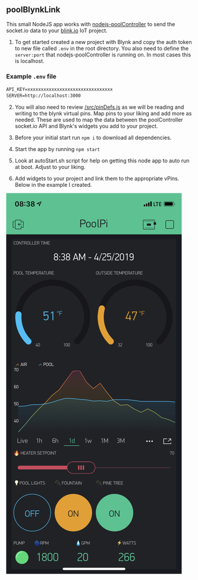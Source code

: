 ## poolBlynkLink

This small NodeJS app works with [nodejs-poolController](https://github.com/tagyoureit/nodejs-poolController) to send the socket.io data to your [blink.io](https://blynk.io/) IoT project.

1. To get started created a new project with Blynk and copy the auth token to new file called `.env` in the root directory.  You also need to define the `server:port` that nodejs-poolController is running on.  In most cases this is localhost.

### Example `.env` file
```markdown
API_KEY=xxxxxxxxxxxxxxxxxxxxxxxxxxxxxxxx
SERVER=http://localhost:3000
```
2. You will also need to review [/src/pinDefs.js](/src/pinDefs.js) as we will be reading and writing to the blynk virtual pins.  Map pins to your liking and add more as needed.  These are used to map the data between the poolController socket.io API and Blynk's widgets you add to your project.

3. Before your initial start run `npm i` to download all dependencies.

4. Start the app by running `npm start`

5. Look at autoStart.sh script for help on getting this node app to auto run at boot.  Adjust to your liking.

6. Add widgets to your project and link them to the appropriate vPins.  Below in the example I created.

![Example Screenshot](/screenshot1.jpeg)